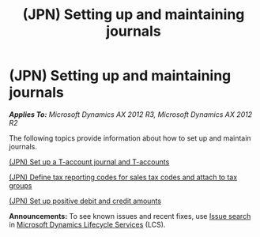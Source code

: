 ﻿---
title: (JPN) Setting up and maintaining journals
TOCTitle: (JPN) Setting up and maintaining journals
ms:assetid: 21da489d-c4ab-42c6-a1b1-15a839e5ea67
ms:mtpsurl: https://technet.microsoft.com/en-us/library/JJ711018(v=AX.60)
ms:contentKeyID: 49386427
ms.date: 04/18/2014
mtps_version: v=AX.60
---

# (JPN) Setting up and maintaining journals 


_**Applies To:** Microsoft Dynamics AX 2012 R3, Microsoft Dynamics AX 2012 R2_

The following topics provide information about how to set up and maintain journals.

[(JPN) Set up a T-account journal and T-accounts](jpn-set-up-a-t-account-journal-and-t-accounts.md)

[(JPN) Define tax reporting codes for sales tax codes and attach to tax groups](jpn-define-tax-reporting-codes-for-sales-tax-codes-and-attach-to-tax-groups.md)

[(JPN) Set up positive debit and credit amounts](jpn-set-up-positive-debit-and-credit-amounts.md)

  
**Announcements:** To see known issues and recent fixes, use [Issue search](http://go.microsoft.com/fwlink/?linkid=389258) in [Microsoft Dynamics Lifecycle Services](http://go.microsoft.com/fwlink/?linkid=306505) (LCS).

